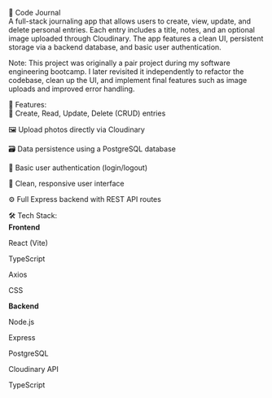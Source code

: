 📝 Code Journal <br>
A full-stack journaling app that allows users to create, view, update, and delete personal entries. Each entry includes a title, notes, and an optional image uploaded through Cloudinary. The app features a clean UI, persistent storage via a backend database, and basic user authentication.

Note: This project was originally a pair project during my software engineering bootcamp. I later revisited it independently to refactor the codebase, clean up the UI, and implement final features such as image uploads and improved error handling.

🚀 Features: <br>
🧠 Create, Read, Update, Delete (CRUD) entries

🖼️ Upload photos directly via Cloudinary

🗃️ Data persistence using a PostgreSQL database

🔐 Basic user authentication (login/logout)

🎨 Clean, responsive user interface

⚙️ Full Express backend with REST API routes

🛠️ Tech Stack: <br>
<strong> Frontend </strong>

React (Vite)

TypeScript

Axios

CSS

<strong> Backend </strong>

Node.js

Express

PostgreSQL

Cloudinary API

TypeScript

